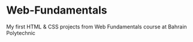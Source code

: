 # Web-Fundamentals
My first HTML &amp; CSS projects from Web Fundamentals course at Bahrain Polytechnic
